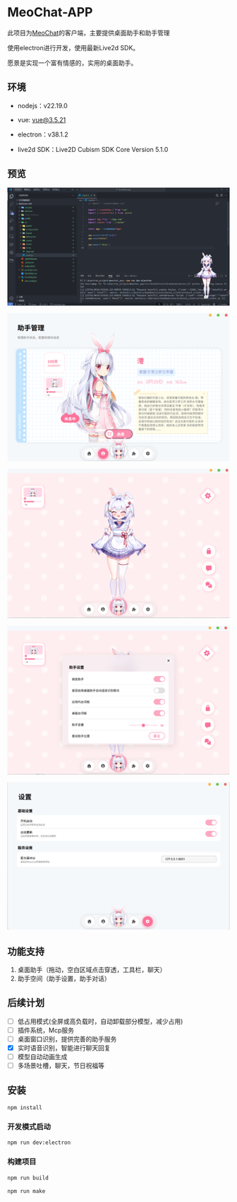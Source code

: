 # MeoChat-APP

此项目为[MeoChat](https://github.com/Mios-dream/MoeChat)的客户端，主要提供桌面助手和助手管理

使用electron进行开发，使用最新Live2d SDK。

愿景是实现一个富有情感的，实用的桌面助手。

## 环境

- nodejs：v22.19.0

- vue: vue@3.5.21

- electron：v38.1.2

- live2d SDK：Live2D Cubism SDK Core Version 5.1.0

## 预览

![image-20250924225750741](./doc/assets/screen_1.png)

![image-20251022152739786](./doc/assets/screen_2.png)

![image-20251022152807136](./doc/assets/screen_3.png)

![image-20251022152845102](./doc/assets/screen_4.png)

![image-20251022152819451](./doc/assets/screen_5.png)

## 功能支持

1. 桌面助手（拖动，空白区域点击穿透，工具栏，聊天）
2. 助手空间（助手设置，助手对话）

## 后续计划

- [ ] 低占用模式(全屏或高负载时，自动卸载部分模型，减少占用)
- [ ] 插件系统，Mcp服务
- [ ] 桌面窗口识别，提供完善的助手服务
- [x] 实时语音识别，智能进行聊天回复
- [ ] 模型自动动画生成
- [ ] 多场景吐槽，聊天，节日祝福等

## 安装

```shell
npm install
```

### 开发模式启动

```shell
npm run dev:electron
```

### 构建项目

```shell
npm run build
```

```shell
npm run make
```
